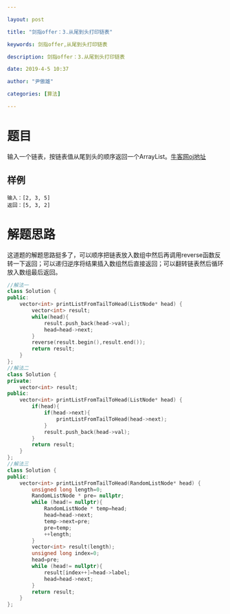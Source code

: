 ```yaml
---

layout: post

title: "剑指offer：3.从尾到头打印链表"

keywords: 剑指offer,从尾到头打印链表

description: 剑指offer：3.从尾到头打印链表

date: 2019-4-5 10:37

author: "尹傲雄"

categories: [算法]

---
```


# 题目

输入一个链表，按链表值从尾到头的顺序返回一个ArrayList。[牛客网oj地址](https://www.nowcoder.com/practice/d0267f7f55b3412ba93bd35cfa8e8035?tpId=13&tqId=11156&tPage=1&rp=2&ru=%2Fta%2Fcoding-interviews&qru=%2Fta%2Fcoding-interviews%2Fquestion-ranking)

## 样例

```
输入：[2, 3, 5]
返回：[5, 3, 2]
```

# 解题思路

这道题的解题思路挺多了，可以顺序把链表放入数组中然后再调用reverse函数反转一下返回；可以递归逆序将结果插入数组然后直接返回；可以翻转链表然后循环放入数组最后返回。

```c++
//解法一
class Solution {
public:
    vector<int> printListFromTailToHead(ListNode* head) {
        vector<int> result;
        while(head){
            result.push_back(head->val);
            head=head->next;
        }
        reverse(result.begin(),result.end());
        return result;
    }
};
//解法二
class Solution {
private:
    vector<int> result;
public:
    vector<int> printListFromTailToHead(ListNode* head) {
        if(head){
            if(head->next){
                printListFromTailToHead(head->next);
            }
            result.push_back(head->val);
        }
        return result;
    }
};
//解法三
class Solution {
public:
    vector<int> printListFromTailToHead(RandomListNode* head) {
        unsigned long length=0;
        RandomListNode * pre= nullptr;
        while (head!= nullptr){
            RandomListNode * temp=head;
            head=head->next;
            temp->next=pre;
            pre=temp;
            ++length;
        }
        vector<int> result(length);
        unsigned long index=0;
        head=pre;
        while (head!= nullptr){
            result[index++]=head->label;
            head=head->next;
        }
        return result;
    }
};
```

